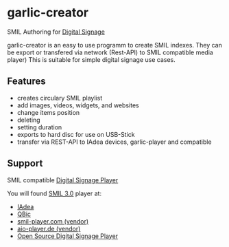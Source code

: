 # garlic-creator
SMIL Authoring for [Digital Signage](https://smil-control.com/digital-signage/)

garlic-creator is an easy to use programm to create SMIL indexes. They can be export or transfered via network (Rest-API) to SMIL compatible media player)
This is suitable for simple digital signage use cases.

## Features
 - creates circulary SMIL playlist
 - add images, videos, widgets, and websites
 - change items position
 - deleting
 - setting duration
 - exports to hard disc for use on USB-Stick
 - transfer via REST-API to IAdea devices, garlic-player and compatible

## Support

SMIL compatible [Digital Signage Player](https://smil-control.com/magazine/what-is-a-digital-signage-player/)

You will found [SMIL 3.0](https://www.w3.org/TR/SMIL3/) player at:

- [IAdea](https://www.iadea.com/)
- [QBic](https://www.qbictechnology.com/)
- [smil-player.com (vendor)](https://www.smil-player.com/)
- [aio-player.de (vendor)](https://www.aio-player.de/)
- [Open Source Digital Signage Player](https://garlic-player.com/garlic-player/)
